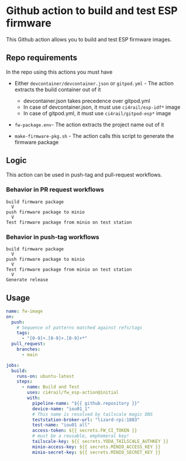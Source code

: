 # Github action to build and test ESP firmware

This Github action allows you to build and test ESP firmware images.

## Repo requirements
In the repo using this actions you must have
* Either `devcontainer/devcontainer.json` or `gitpod.yml` - The action extracts the build container out of it
  * devcontainer.json takes precedence over gitpod.yml
  * In case of devcontainer.json, it must use `ci4rail/esp-idf*` image
  * In case of gitpod.yml, it must use `ci4rail/gitpod-esp*` image
  
* `fw-package.env`- The action extracts the project name out of it
* `make-firmware-pkg.sh` - The action calls this script to generate the firmware package

## Logic

This action can be used in push-tag and pull-request workflows. 

### Behavior in PR request workflows
```
build firmware package
  V
push firmware package to minio
  V
Test firmware package from minio on test station
```

### Behavior in push-tag workflows
```
build firmware package
  V
push firmware package to minio
  V
Test firmware package from minio on test station
  V
Generate release
```


## Usage

```yaml
name: fw-image
on:
  push:
    # Sequence of patterns matched against refs/tags
    tags:
      - "[0-9]+.[0-9]+.[0-9]+*"
  pull_request:
    branches:
      - main

jobs:
  build:
    runs-on: ubuntu-latest
    steps:
      - name: Build and Test
        uses: ci4rail/fw_esp-action@initial
        with:
          pipeline-name: "${{ github.repository }}"
          device-name: "iou01_1"
          # This name is resolved by tailscale magic DNS
          teststation-broker-url: "lizard-rpi:1883"
          test-name: "iou01 all"
          access-token: ${{ secrets.FW_CI_TOKEN }}
          # must be a reusable, emphemeral key!
          tailscale-key: ${{ secrets.YODA_TAILSCALE_AUTHKEY }}
          minio-access-key: ${{ secrets.MINIO_ACCESS_KEY }}
          minio-secret-key: ${{ secrets.MINIO_SECRET_KEY }}
```